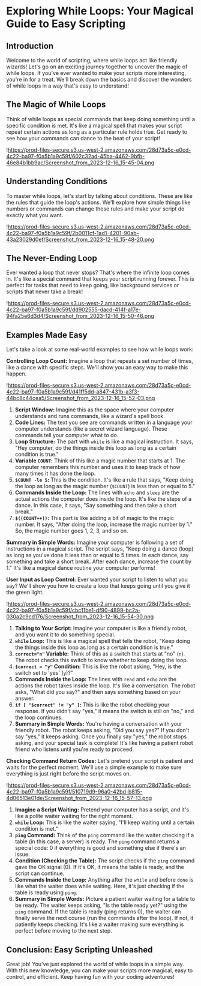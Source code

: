 # Exploring While Loops: Your Magical Guide to Easy Scripting

## Introduction

Welcome to the world of scripting, where while loops act like friendly wizards! Let's go on an exciting journey together to uncover the magic of while loops. If you've ever wanted to make your scripts more interesting, you're in for a treat. We'll break down the basics and discover the wonders of while loops in a way that's easy to understand!

## The Magic of While Loops

Think of while loops as special commands that keep doing something until a specific condition is met. It's like a magical spell that makes your script repeat certain actions as long as a particular rule holds true. Get ready to see how your commands can dance to the beat of your script!

!https://prod-files-secure.s3.us-west-2.amazonaws.com/28d73a5c-e0cd-4c22-ba97-f0a5b1a9c59f/602c32ad-45ba-4462-9bfb-46e84b1bb9ac/Screenshot_from_2023-12-16_15-45-04.png

## Understanding Conditions

To master while loops, let's start by talking about conditions. These are like the rules that guide the loop's actions. We'll explore how simple things like numbers or commands can change these rules and make your script do exactly what you want.

!https://prod-files-secure.s3.us-west-2.amazonaws.com/28d73a5c-e0cd-4c22-ba97-f0a5b1a9c59f/2b0011cf-1ad1-4201-90ab-43a23029d0ef/Screenshot_from_2023-12-16_15-48-20.png

## The Never-Ending Loop

Ever wanted a loop that never stops? That's where the infinite loop comes in. It's like a special command that keeps your script running forever. This is perfect for tasks that need to keep going, like background services or scripts that never take a break!

!https://prod-files-secure.s3.us-west-2.amazonaws.com/28d73a5c-e0cd-4c22-ba97-f0a5b1a9c59f/dd902555-dacd-414f-a17e-94fa25e6d3d4/Screenshot_from_2023-12-16_15-50-46.png

## Examples Made Easy

Let's take a look at some real-world examples to see how while loops work:

**Controlling Loop Count:** Imagine a loop that repeats a set number of times, like a dance with specific steps. We'll show you an easy way to make this happen.

!https://prod-files-secure.s3.us-west-2.amazonaws.com/28d73a5c-e0cd-4c22-ba97-f0a5b1a9c59f/d41ff5dd-a847-431b-a3f3-44bc8c44cea5/Screenshot_from_2023-12-16_15-52-03.png

1. **Script Window:** Imagine this as the space where your computer understands and runs commands, like a wizard's spell book.
2. **Code Lines:** The text you see are commands written in a language your computer understands (like a secret wizard language). These commands tell your computer what to do.
3. **Loop Structure:** The part with `while` is like a magical instruction. It says, "Hey computer, do the things inside this loop as long as a certain condition is true."
4. **Variable `COUNT`:** Think of this like a magic number that starts at 1. The computer remembers this number and uses it to keep track of how many times it has done the loop.
5. **`$COUNT -le 5`:** This is the condition. It's like a rule that says, "Keep doing the loop as long as the magic number (`$COUNT`) is less than or equal to 5."
6. **Commands Inside the Loop:** The lines with `echo` and `sleep` are the actual actions the computer does inside the loop. It's like the steps of a dance. In this case, it says, "Say something and then take a short break."
7. **`$((COUNT++))`:** This part is like adding a bit of magic to the magic number. It says, "After doing the loop, increase the magic number by 1." So, the magic number goes 1, 2, 3, and so on.

**Summary in Simple Words:**
Imagine your computer is following a set of instructions in a magical script. The script says, "Keep doing a dance (loop) as long as you've done it less than or equal to 5 times. In each dance, say something and take a short break. After each dance, increase the count by 1." It's like a magical dance routine your computer performs!

**User Input as Loop Control:** Ever wanted your script to listen to what you say? We'll show you how to create a loop that keeps going until you give it the green light.

!https://prod-files-secure.s3.us-west-2.amazonaws.com/28d73a5c-e0cd-4c22-ba97-f0a5b1a9c59f/cbc11be1-df90-4899-bc2a-030a2c9cd176/Screenshot_from_2023-12-16_15-54-30.png

1. **Talking to Your Script:** Imagine your computer is like a friendly robot, and you want it to do something special.
2. **`while` Loop:** This is like a magical spell that tells the robot, "Keep doing the things inside this loop as long as a certain condition is true."
3. **`correct="n"` Variable:** Think of this as a switch that starts at "no" (`n`). The robot checks this switch to know whether to keep doing the loop.
4. **`$correct = "y"` Condition:** This is like the robot asking, "Hey, is the switch set to 'yes' (`y`)?"
5. **Commands Inside the Loop:** The lines with `read` and `echo` are the actions the robot takes inside the loop. It's like a conversation. The robot asks, "What did you say?" and then says something based on your answer.
6. **`if [ "$correct" != "y" ]`:** This is like the robot checking your response. If you didn't say "yes," it means the switch is still on "no," and the loop continues.
7. **Summary in Simple Words:**
You're having a conversation with your friendly robot. The robot keeps asking, "Did you say yes?" If you don't say "yes," it keeps asking. Once you finally say "yes," the robot stops asking, and your special task is complete! It's like having a patient robot friend who listens until you're ready to proceed.

**Checking Command Return Codes:** Let's pretend your script is patient and waits for the perfect moment. We'll use a simple example to make sure everything is just right before the script moves on.

!https://prod-files-secure.s3.us-west-2.amazonaws.com/28d73a5c-e0cd-4c22-ba97-f0a5b1a9c59f/510719d9-96a0-42bd-b815-4d06513e01de/Screenshot_from_2023-12-16_15-57-13.png

1. **Imagine a Script Waiting:** Pretend your computer has a script, and it's like a polite waiter waiting for the right moment.
2. **`while` Loop:** This is like the waiter saying, "I'll keep waiting until a certain condition is met."
3. **`ping` Command:** Think of the `ping` command like the waiter checking if a table (in this case, a server) is ready. The `ping` command returns a special code: 0 if everything is good and something else if there's an issue.
4. **Condition (Checking the Table):** The script checks if the `ping` command gave the OK signal (0). If it's OK, it means the table is ready, and the script can continue.
5. **Commands Inside the Loop:** Anything after the `while` and before `done` is like what the waiter does while waiting. Here, it's just checking if the table is ready using `ping`.
6. **Summary in Simple Words:**
Picture a patient waiter waiting for a table to be ready. The waiter keeps asking, "Is the table ready yet?" using the `ping` command. If the table is ready (ping returns 0), the waiter can finally serve the next course (run the commands after the loop). If not, it patiently keeps checking. It's like a waiter making sure everything is perfect before moving to the next step.

## Conclusion: Easy Scripting Unleashed

Great job! You've just explored the world of while loops in a simple way. With this new knowledge, you can make your scripts more magical, easy to control, and efficient. Keep having fun with your coding adventures!